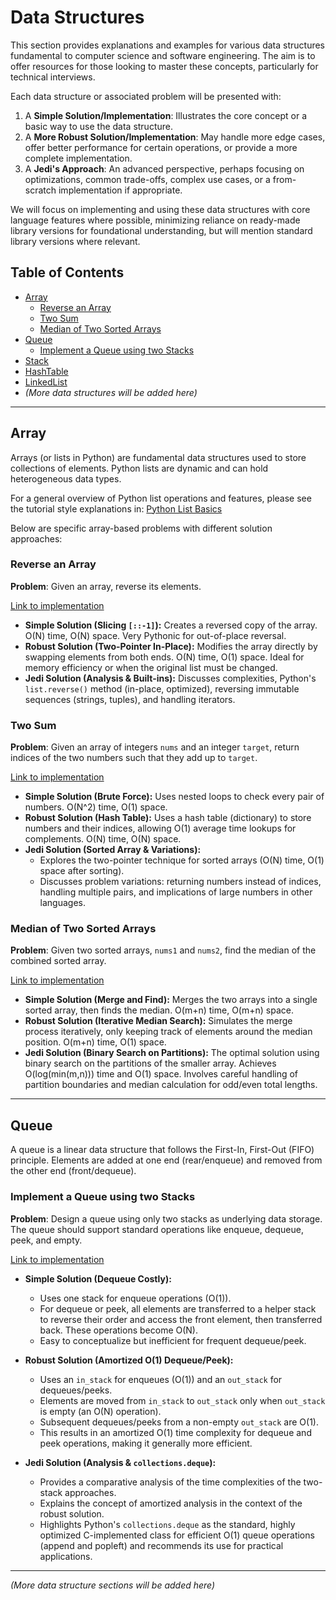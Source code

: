 # Data Structures

This section provides explanations and examples for various data structures fundamental to computer science and software engineering. The aim is to offer resources for those looking to master these concepts, particularly for technical interviews.

Each data structure or associated problem will be presented with:

1.  A **Simple Solution/Implementation**: Illustrates the core concept or a basic way to use the data structure.
2.  A **More Robust Solution/Implementation**: May handle more edge cases, offer better performance for certain operations, or provide a more complete implementation.
3.  A **Jedi's Approach**: An advanced perspective, perhaps focusing on optimizations, common trade-offs, complex use cases, or a from-scratch implementation if appropriate.

We will focus on implementing and using these data structures with core language features where possible, minimizing reliance on ready-made library versions for foundational understanding, but will mention standard library versions where relevant.

## Table of Contents

*   [Array](#array)
    *   [Reverse an Array](#reverse-an-array)
    *   [Two Sum](#two-sum)
    *   [Median of Two Sorted Arrays](#median-of-two-sorted-arrays)
*   [Queue](#queue)
    *   [Implement a Queue using two Stacks](#implement-a-queue-using-two-stacks)
*   [Stack](#stack)
*   [HashTable](#hashtable)
*   [LinkedList](#linkedlist)
*   *(More data structures will be added here)*

---

## Array

Arrays (or lists in Python) are fundamental data structures used to store collections of elements. Python lists are dynamic and can hold heterogeneous data types.

For a general overview of Python list operations and features, please see the tutorial style explanations in:
[Python List Basics](./1-Array/0-Lists.py)

Below are specific array-based problems with different solution approaches:

### Reverse an Array

**Problem**: Given an array, reverse its elements.

[Link to implementation](./1-Array/1-Reverse.py)

*   **Simple Solution (Slicing `[::-1]`):** Creates a reversed copy of the array. O(N) time, O(N) space. Very Pythonic for out-of-place reversal.
*   **Robust Solution (Two-Pointer In-Place):** Modifies the array directly by swapping elements from both ends. O(N) time, O(1) space. Ideal for memory efficiency or when the original list must be changed.
*   **Jedi Solution (Analysis & Built-ins):** Discusses complexities, Python's `list.reverse()` method (in-place, optimized), reversing immutable sequences (strings, tuples), and handling iterators.

### Two Sum

**Problem**: Given an array of integers `nums` and an integer `target`, return indices of the two numbers such that they add up to `target`.

[Link to implementation](./1-Array/7-TwoSum.py)

*   **Simple Solution (Brute Force):** Uses nested loops to check every pair of numbers. O(N^2) time, O(1) space.
*   **Robust Solution (Hash Table):** Uses a hash table (dictionary) to store numbers and their indices, allowing O(1) average time lookups for complements. O(N) time, O(N) space.
*   **Jedi Solution (Sorted Array & Variations):**
    *   Explores the two-pointer technique for sorted arrays (O(N) time, O(1) space after sorting).
    *   Discusses problem variations: returning numbers instead of indices, handling multiple pairs, and implications of large numbers in other languages.

### Median of Two Sorted Arrays

**Problem**: Given two sorted arrays, `nums1` and `nums2`, find the median of the combined sorted array.

[Link to implementation](./1-Array/10-MedianOfTwoSortedArrays.py)

*   **Simple Solution (Merge and Find):** Merges the two arrays into a single sorted array, then finds the median. O(m+n) time, O(m+n) space.
*   **Robust Solution (Iterative Median Search):** Simulates the merge process iteratively, only keeping track of elements around the median position. O(m+n) time, O(1) space.
*   **Jedi Solution (Binary Search on Partitions):** The optimal solution using binary search on the partitions of the smaller array. Achieves O(log(min(m,n))) time and O(1) space. Involves careful handling of partition boundaries and median calculation for odd/even total lengths.

---

## Queue

A queue is a linear data structure that follows the First-In, First-Out (FIFO) principle. Elements are added at one end (rear/enqueue) and removed from the other end (front/dequeue).

### Implement a Queue using two Stacks

**Problem**: Design a queue using only two stacks as underlying data storage. The queue should support standard operations like enqueue, dequeue, peek, and empty.

[Link to implementation](./2-Queue/1-QueueUsingStack.py)

*   **Simple Solution (Dequeue Costly):**
    *   Uses one stack for enqueue operations (O(1)).
    *   For dequeue or peek, all elements are transferred to a helper stack to reverse their order and access the front element, then transferred back. These operations become O(N).
    *   Easy to conceptualize but inefficient for frequent dequeue/peek.

*   **Robust Solution (Amortized O(1) Dequeue/Peek):**
    *   Uses an `in_stack` for enqueues (O(1)) and an `out_stack` for dequeues/peeks.
    *   Elements are moved from `in_stack` to `out_stack` only when `out_stack` is empty (an O(N) operation).
    *   Subsequent dequeues/peeks from a non-empty `out_stack` are O(1).
    *   This results in an amortized O(1) time complexity for dequeue and peek operations, making it generally more efficient.

*   **Jedi Solution (Analysis & `collections.deque`):**
    *   Provides a comparative analysis of the time complexities of the two-stack approaches.
    *   Explains the concept of amortized analysis in the context of the robust solution.
    *   Highlights Python's `collections.deque` as the standard, highly optimized C-implemented class for efficient O(1) queue operations (append and popleft) and recommends its use for practical applications.

---
*(More data structure sections will be added here)*
